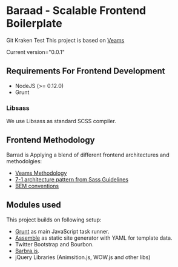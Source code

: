 # Baraad - Scalable Frontend Boilerplate 

Git Kraken Test
This project is based on [Veams](https://github.com/Sebastian-Fitzner/Veams)

Current version="0.0.1"
 
## Requirements For Frontend Development
* NodeJS (>= 0.12.0)
* Grunt

### Libsass
We use Libsass as standard SCSS compiler.

## Frontend Methodology
Barrad is Applying a blend of different frontend architectures and methodolgies:
* [Veams Methodology](http://veams.org/methodology/)
* [7-1 architecture pattern from Sass Guidelines](https://sass-guidelin.es/#architecture)
* [BEM conventions](http://csswizardry.com/2013/01/mindbemding-getting-your-head-round-bem-syntax/)


## Modules used
This project builds on following setup:
- [Grunt](http://gruntjs.com/) as main JavaScript task runner.
- [Assemble](http://assemble.io/) as static site generator with YAML for template data.
- Twitter Bootstrap and Bourbon.
- [Barbra.js](http://barbajs.org/).
- jQuery Libraries (Animsition.js, WOW.js and other libs)
